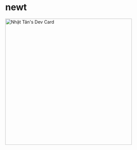 # newt
<a href="https://app.daily.dev/nhattan097"><img src="https://api.daily.dev/devcards/a95d70f7edae44c8a78d1b5988a7f3e8.png?r=76r" width="400" alt="Nhật Tân's Dev Card"/></a>
